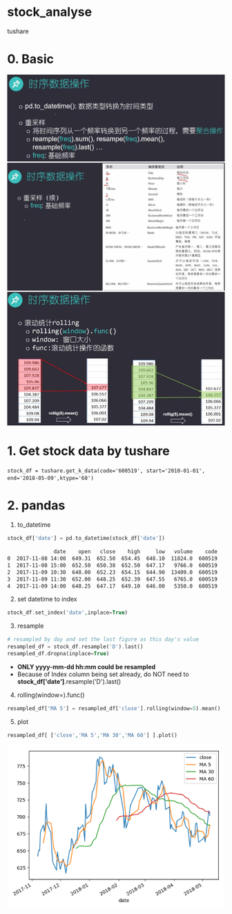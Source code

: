# stock_analyse
tushare

# 0. Basic

![](https://github.com/davidkorea/stock_analyse/blob/master/images/resample.jpg)
![](https://github.com/davidkorea/stock_analyse/blob/master/images/freq.jpg)
![](https://github.com/davidkorea/stock_analyse/blob/master/images/rolling.jpg)

# 1. Get stock data by tushare

```stock_df = tushare.get_k_data(code='600519', start='2010-01-01', end='2018-05-09',ktype='60')```

# 2. pandas

1. to_datetime
```php
stock_df['date'] = pd.to_datetime(stock_df['date'])
```

```
               date    open   close    high     low   volume    code
0  2017-11-08 14:00  649.31  652.50  654.45  648.10  11824.0  600519
1  2017-11-08 15:00  652.50  650.38  652.50  647.17   9766.0  600519
2  2017-11-09 10:30  648.00  652.23  654.15  644.90  13409.0  600519
3  2017-11-09 11:30  652.00  648.25  652.39  647.55   6765.0  600519
4  2017-11-09 14:00  648.25  647.17  649.10  646.00   5350.0  600519
```

2. set datetime to index
```php
stock_df.set_index('date',inplace=True)
```
3. resample
```php
# resampled by day and set the last figure as this day's value
resampled_df = stock_df.resample('D').last()
resampled_df.dropna(inplace=True)
```
 - **ONLY yyyy-mm-dd hh:mm could be resampled**
 - Because of Index column being set already, do NOT need to **stock_df['date']**.resample('D').last()
 
4. rolling(window=).func()
```php
resampled_df['MA 5'] = resampled_df['close'].rolling(window=5).mean()
```
5. plot
```php
resampled_df[ ['close','MA 5','MA 30','MA 60'] ].plot()
```

![](https://github.com/davidkorea/stock_analyse/blob/master/stock_plot.png)
